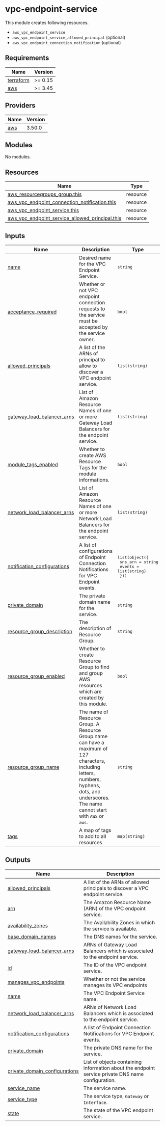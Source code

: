 # vpc-endpoint-service

This module creates following resources.

- `aws_vpc_endpoint_service`
- `aws_vpc_endpoint_service_allowed_principal` (optional)
- `aws_vpc_endpoint_connection_notification` (optional)

<!-- BEGINNING OF PRE-COMMIT-TERRAFORM DOCS HOOK -->
## Requirements

| Name | Version |
|------|---------|
| <a name="requirement_terraform"></a> [terraform](#requirement\_terraform) | >= 0.15 |
| <a name="requirement_aws"></a> [aws](#requirement\_aws) | >= 3.45 |

## Providers

| Name | Version |
|------|---------|
| <a name="provider_aws"></a> [aws](#provider\_aws) | 3.50.0 |

## Modules

No modules.

## Resources

| Name | Type |
|------|------|
| [aws_resourcegroups_group.this](https://registry.terraform.io/providers/hashicorp/aws/latest/docs/resources/resourcegroups_group) | resource |
| [aws_vpc_endpoint_connection_notification.this](https://registry.terraform.io/providers/hashicorp/aws/latest/docs/resources/vpc_endpoint_connection_notification) | resource |
| [aws_vpc_endpoint_service.this](https://registry.terraform.io/providers/hashicorp/aws/latest/docs/resources/vpc_endpoint_service) | resource |
| [aws_vpc_endpoint_service_allowed_principal.this](https://registry.terraform.io/providers/hashicorp/aws/latest/docs/resources/vpc_endpoint_service_allowed_principal) | resource |

## Inputs

| Name | Description | Type | Default | Required |
|------|-------------|------|---------|:--------:|
| <a name="input_name"></a> [name](#input\_name) | Desired name for the VPC Endpoint Service. | `string` | n/a | yes |
| <a name="input_acceptance_required"></a> [acceptance\_required](#input\_acceptance\_required) | Whether or not VPC endpoint connection requests to the service must be accepted by the service owner. | `bool` | `false` | no |
| <a name="input_allowed_principals"></a> [allowed\_principals](#input\_allowed\_principals) | A list of the ARNs of principal to allow to discover a VPC endpoint service. | `list(string)` | `[]` | no |
| <a name="input_gateway_load_balancer_arns"></a> [gateway\_load\_balancer\_arns](#input\_gateway\_load\_balancer\_arns) | List of Amazon Resource Names of one or more Gateway Load Balancers for the endpoint service. | `list(string)` | `null` | no |
| <a name="input_module_tags_enabled"></a> [module\_tags\_enabled](#input\_module\_tags\_enabled) | Whether to create AWS Resource Tags for the module informations. | `bool` | `true` | no |
| <a name="input_network_load_balancer_arns"></a> [network\_load\_balancer\_arns](#input\_network\_load\_balancer\_arns) | List of Amazon Resource Names of one or more Network Load Balancers for the endpoint service. | `list(string)` | `null` | no |
| <a name="input_notification_configurations"></a> [notification\_configurations](#input\_notification\_configurations) | A list of configurations of Endpoint Connection Notifications for VPC Endpoint events. | <pre>list(object({<br>    sns_arn = string<br>    events  = list(string)<br>  }))</pre> | `[]` | no |
| <a name="input_private_domain"></a> [private\_domain](#input\_private\_domain) | The private domain name for the service. | `string` | `null` | no |
| <a name="input_resource_group_description"></a> [resource\_group\_description](#input\_resource\_group\_description) | The description of Resource Group. | `string` | `"Managed by Terraform."` | no |
| <a name="input_resource_group_enabled"></a> [resource\_group\_enabled](#input\_resource\_group\_enabled) | Whether to create Resource Group to find and group AWS resources which are created by this module. | `bool` | `true` | no |
| <a name="input_resource_group_name"></a> [resource\_group\_name](#input\_resource\_group\_name) | The name of Resource Group. A Resource Group name can have a maximum of 127 characters, including letters, numbers, hyphens, dots, and underscores. The name cannot start with `AWS` or `aws`. | `string` | `""` | no |
| <a name="input_tags"></a> [tags](#input\_tags) | A map of tags to add to all resources. | `map(string)` | `{}` | no |

## Outputs

| Name | Description |
|------|-------------|
| <a name="output_allowed_principals"></a> [allowed\_principals](#output\_allowed\_principals) | A list of the ARNs of allowed principals to discover a VPC endpoint service. |
| <a name="output_arn"></a> [arn](#output\_arn) | The Amazon Resource Name (ARN) of the VPC endpoint service. |
| <a name="output_availability_zones"></a> [availability\_zones](#output\_availability\_zones) | The Availability Zones in which the service is available. |
| <a name="output_base_domain_names"></a> [base\_domain\_names](#output\_base\_domain\_names) | The DNS names for the service. |
| <a name="output_gateway_load_balancer_arns"></a> [gateway\_load\_balancer\_arns](#output\_gateway\_load\_balancer\_arns) | ARNs of Gateway Load Balancers which is associated to the endpoint service. |
| <a name="output_id"></a> [id](#output\_id) | The ID of the VPC endpoint service. |
| <a name="output_manages_vpc_endpoints"></a> [manages\_vpc\_endpoints](#output\_manages\_vpc\_endpoints) | Whether or not the service manages its VPC endpoints |
| <a name="output_name"></a> [name](#output\_name) | The VPC Endpoint Service name. |
| <a name="output_network_load_balancer_arns"></a> [network\_load\_balancer\_arns](#output\_network\_load\_balancer\_arns) | ARNs of Network Load Balancers which is associated to the endpoint service. |
| <a name="output_notification_configurations"></a> [notification\_configurations](#output\_notification\_configurations) | A list of Endpoint Connection Notifications for VPC Endpoint events. |
| <a name="output_private_domain"></a> [private\_domain](#output\_private\_domain) | The private DNS name for the service. |
| <a name="output_private_domain_configurations"></a> [private\_domain\_configurations](#output\_private\_domain\_configurations) | List of objects containing information about the endpoint service private DNS name configuration. |
| <a name="output_service_name"></a> [service\_name](#output\_service\_name) | The service name. |
| <a name="output_service_type"></a> [service\_type](#output\_service\_type) | The service type, `Gateway` or `Interface`. |
| <a name="output_state"></a> [state](#output\_state) | The state of the VPC endpoint service. |
<!-- END OF PRE-COMMIT-TERRAFORM DOCS HOOK -->

